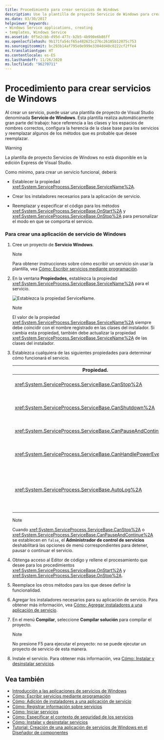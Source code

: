```yaml
---
title: Procedimiento para crear servicios de Windows
description: Use la plantilla de proyecto Servicio de Windows para crear un servicio. Establezca la propiedad ServiceName, cree instaladores e invalide los métodos OnStart y OnStop.
ms.date: 03/30/2017
helpviewer_keywords:
- Windows Service applications, creating
- templates, Windows Service
ms.assetid: 0f5e2cbb-d95d-477c-b2b5-4b990e6b86ff
ms.openlocfilehash: 9b171fa54cf65a482625c276c26185b12075c753
ms.sourcegitcommit: bc293b14af795e0e999e3304dd40c0222cf2ffe4
ms.translationtype: HT
ms.contentlocale: es-ES
ms.lasthandoff: 11/26/2020
ms.locfileid: "96270711"
---
```

# <a name="how-to-create-windows-services"></a>Procedimiento para crear servicios de Windows

Al crear un servicio, puede usar una plantilla de proyecto de Visual Studio denominada **Servicio de Windows**. Esta plantilla realiza automáticamente gran parte del trabajo: hace referencia a las clases y los espacios de nombres correctos, configura la herencia de la clase base para los servicios y reemplazar algunos de los métodos que es probable que desee reemplazar.  
  
> [!WARNING]
> La plantilla de proyecto Servicios de Windows no está disponible en la edición Express de Visual Studio.  
  
 Como mínimo, para crear un servicio funcional, deberá:  
  
- Establecer la propiedad <xref:System.ServiceProcess.ServiceBase.ServiceName%2A>.  
  
- Crear los instaladores necesarios para la aplicación de servicio.  
  
- Reemplazar y especificar el código para los métodos <xref:System.ServiceProcess.ServiceBase.OnStart%2A> y <xref:System.ServiceProcess.ServiceBase.OnStop%2A> para personalizar el modo en que se comporta el servicio.  
  
### <a name="to-create-a-windows-service-application"></a>Para crear una aplicación de servicio de Windows  
  
1. Cree un proyecto de **Servicio Windows**.  
  
    > [!NOTE]
    > Para obtener instrucciones sobre cómo escribir un servicio sin usar la plantilla, vea [Cómo: Escribir servicios mediante programación](how-to-write-services-programmatically.md).  
  
2. En la ventana **Propiedades**, establezca la propiedad <xref:System.ServiceProcess.ServiceBase.ServiceName%2A> para el servicio.  
  
     ![Establezca la propiedad ServiceName.](./media/windowsservice-servicename.PNG "WindowsService_ServiceName")  
  
    > [!NOTE]
    > El valor de la propiedad <xref:System.ServiceProcess.ServiceBase.ServiceName%2A> siempre debe coincidir con el nombre registrado en las clases del instalador. Si cambia esta propiedad, también debe actualizar la propiedad <xref:System.ServiceProcess.ServiceBase.ServiceName%2A> de las clases del instalador.  
  
3. Establezca cualquiera de las siguientes propiedades para determinar cómo funcionará el servicio.  
  
    |Propiedad.|Parámetro|  
    |--------------|-------------|  
    |<xref:System.ServiceProcess.ServiceBase.CanStop%2A>|`True` para indicar que el servicio aceptará solicitudes para detener la ejecución; `false` para impedir que el servicio se detenga.|  
    |<xref:System.ServiceProcess.ServiceBase.CanShutdown%2A>|`True` para indicar que el servicio desea recibir una notificación cuando se apaga el equipo en que reside, lo que le permite llamar al procedimiento <xref:System.ServiceProcess.ServiceBase.OnShutdown%2A>.|  
    |<xref:System.ServiceProcess.ServiceBase.CanPauseAndContinue%2A>|`True` para indicar que el servicio aceptará solicitudes para pausar o reanudar la ejecución; `false` para impedir que el servicio se pause y se reanude.|  
    |<xref:System.ServiceProcess.ServiceBase.CanHandlePowerEvent%2A>|`True` para indicar que el servicio puede controlar la notificación de cambios en el estado de alimentación del equipo; `false` para impedir la notificación al servicio de estos cambios.|  
    |<xref:System.ServiceProcess.ServiceBase.AutoLog%2A>|`True` para escribir entradas informativas en el registro de sucesos de aplicación cuando el servicio realice una acción; `false` para deshabilitar esta funcionalidad. Para obtener más información, vea [Cómo: Registrar información sobre servicios](how-to-log-information-about-services.md). **Nota:**  De manera predeterminada, <xref:System.ServiceProcess.ServiceBase.AutoLog%2A> se establece en `true`.|  
  
    > [!NOTE]
    > Cuando <xref:System.ServiceProcess.ServiceBase.CanStop%2A> o <xref:System.ServiceProcess.ServiceBase.CanPauseAndContinue%2A> se establecen en `false`, el **Administrador de control de servicios** deshabilitará las opciones de menú correspondientes para detener, pausar o continuar el servicio.  
  
4. Obtenga acceso al Editor de código y rellene el procesamiento que desee para los procedimientos <xref:System.ServiceProcess.ServiceBase.OnStart%2A> y <xref:System.ServiceProcess.ServiceBase.OnStop%2A>.  
  
5. Reemplace los otros métodos para los que desee definir la funcionalidad.  
  
6. Agregar los instaladores necesarios para su aplicación de servicio. Para obtener más información, vea [Cómo: Agregar instaladores a una aplicación de servicio](how-to-add-installers-to-your-service-application.md).  
  
7. En el menú **Compilar**, seleccione **Compilar solución** para compilar el proyecto.  
  
    > [!NOTE]
    > No presione F5 para ejecutar el proyecto: no se puede ejecutar un proyecto de servicio de esta manera.  
  
8. Instale el servicio. Para obtener más información, vea [Cómo: Instalar y desinstalar servicios](how-to-install-and-uninstall-services.md).  
  
## <a name="see-also"></a>Vea también

- [Introducción a las aplicaciones de servicios de Windows](introduction-to-windows-service-applications.md)
- [Cómo: Escribir servicios mediante programación](how-to-write-services-programmatically.md)
- [Cómo: Adición de instaladores a una aplicación de servicio](how-to-add-installers-to-your-service-application.md)
- [Cómo: Registrar información sobre servicios](how-to-log-information-about-services.md)
- [Cómo: Iniciar servicios](how-to-start-services.md)
- [Cómo: Especificar el contexto de seguridad de los servicios](how-to-specify-the-security-context-for-services.md)
- [Cómo: Instalar y desinstalar servicios](how-to-install-and-uninstall-services.md)
- [Tutorial: Creación de una aplicación de servicios de Windows en el Diseñador de componentes](walkthrough-creating-a-windows-service-application-in-the-component-designer.md)
